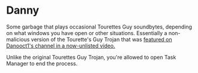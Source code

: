 # Danny

Some garbage that plays occasional Tourettes Guy soundbytes, depending on what windows you have open or other situations. Essentially a non-malicious version of the Tourette's Guy Trojan that was [featured on Danooct1's channel in a now-unlisted video.](https://www.youtube.com/watch?v=nJXTygvctLY)

Unlike the original Tourettes Guy Trojan, you're allowed to open Task Manager to end the process.